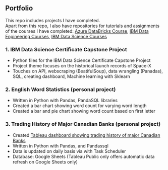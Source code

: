 ## Portfolio

This repo includes projects I have completed. <br />
Apart from this repo, I also have repositories for tutorials and assignments of the courses I have completed:
[Azure DataBricks Course](https://github.com/jaeykos/Azure-Databricks-Course), 
[IBM Data Engineering Courses](https://github.com/jaeykos/IBM-Data-Engineering-Professional-Certificate), 
[IBM Data Science Courses](https://github.com/jaeykos/IBM-Data-Science-Certificate) <br />

### 1. IBM Data Science Certificate Capstone Project
   - Python files for the IBM Data Science Certificate Capstone Project
   - Project theme focuses on the historical launch records of Space-X
   - Touches on API, webscraping (BeatifulSoup), data wrangling (Panadas), SQL, creating dashboard, Machine learning with Sklearn
   
### 2. English Word Statistics (personal project)
   - Written in Python with Pandas, PandaSQL libraries
   - Created a bar chart showing word count for varying word length
   - Created a bar and pie chart showing word count based on first letter
 
### 3. Trading History of Major Canadian Banks (personal project)
   - Created [Tableau dashboard showing trading history of major Canadian Banks](https://public.tableau.com/views/TrandingHistoryofMajorCanadianBanks/Dashboard1?:language=en-US&:display_count=n&:origin=viz_share_link)
   - Written in Python with Pandas, and Pandassql 
   - Data is updated on daily basis via with Task Scheduler 
   - Database: Google Sheets (Tableau Public only offers automatic data refresh on Google Sheets only)


